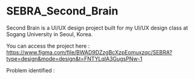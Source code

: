 # SEBRA_Second_Brain
Second Brain is a UI/UX design project built for my UI/UX design class at Sogang University in Seoul, Korea.

You can access the project here :
https://www.figma.com/file/BWAD9DZzgBcXzpEomuxzqc/SEBRA?type=design&mode=design&t=FNTYLqlA3GugsPNw-1

Problem identified :
